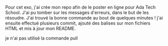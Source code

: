 Pour cet exo, j'ai crée mon repo afin de le poster en ligne pour Ada Tech School. J'ai pu tomber sur les messages d'erreurs, dans le but de les résoudre. J'ai trouvé la bonne commande au bout de quelques minutes ! 
j'ai ensuite effectué plusieurs commit, ajouté des balises sur mon fichiers HTML et mis à jour mon README.

je n'ai pas utilisé la commande pull